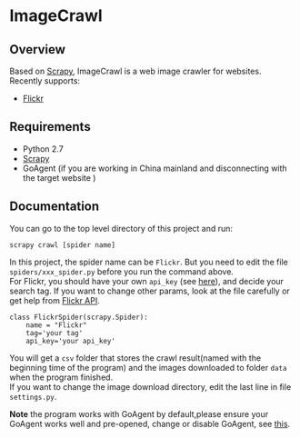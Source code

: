 # ImageCrawl

## Overview
Based on [Scrapy](https://github.com/scrapy/scrapy), ImageCrawl is a web image crawler for websites.   
Recently supports:  

* [Flickr](https://www.flickr.com/)  

## Requirements  
* Python 2.7
* [Scrapy](http://scrapy.org/)
* GoAgent (if you are working in China mainland and disconnecting with the target website )

## Documentation
You can go to the top level directory of this project and run:  

    scrapy crawl [spider name]

In this project, the spider name can be `Flickr`. But you need to edit the file `spiders/xxx_spider.py` before you run the command above.  
For Flickr, you should have your own `api_key` (see [here](https://www.flickr.com/services/apps/create/apply/)), and decide your search tag. If you want to change other params, look at the file carefully or get help from [Flickr API](https://www.flickr.com/services/api/). 

    class FlickrSpider(scrapy.Spider):
        name = "Flickr"
        tag='your tag'
        api_key='your api_key'

You will get a `csv` folder that stores the crawl result(named with the beginning time of the program) and the images downloaded to folder `data` when the program finished.  
If you want to change the image download directory, edit the last line in file `settings.py`.  

**Note** the program works with GoAgent by default,please ensure your GoAgent works well and pre-opened, change or disable GoAgent, see [this](http://snipplr.com/view/74665/using-goagent-agent-in-scrapy/).